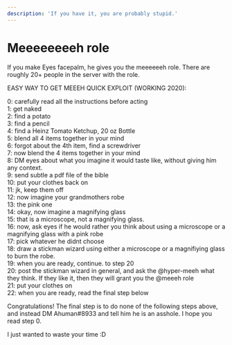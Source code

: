 ```yaml
---
description: 'If you have it, you are probably stupid.'
---
```


# Meeeeeeeeh role

If you make Eyes facepalm, he gives you the meeeeeeh role. There are roughly 20+ people in the server with the role.   
  
EASY WAY TO GET MEEEH QUICK EXPLOIT \(WORKING 2020\):  
  
0: carefully read all the instructions before acting   
1: get naked  
2: find a potato   
3: find a pencil  
4: find a Heinz Tomato Ketchup, 20 oz Bottle  
5: blend all 4 items together in your mind   
6: forgot about the 4th item, find a screwdriver  
7: now blend the 4 items together in your mind  
8: DM eyes about what you imagine it would taste like, without giving him any context.   
9: send subtle a pdf file of the bible   
10: put your clothes back on   
11: jk, keep them off  
12: now imagine your grandmothers robe   
13: the pink one   
14: okay, now imagine a magnifying glass   
15: that is a microscope, not a magnifying glass.   
16: now, ask eyes if he would rather you think about using a microscope or a magnifying glass with a pink robe   
17: pick whatever he didnt choose   
18: draw a stickman wizard using either a microscope or a magnifiying glass to burn the robe.   
19: when you are ready, continue. to step 20  
20: post the stickman wizard in general, and ask the @hyper-meeh what they think. If they like it, then they will grant you the @meeeh role   
21: put your clothes on  
22: when you are ready, read the final step below   
  
  
  
  
Congratulations! The final step is to do none of the following steps above, and instead DM Ahuman\#8933 and tell him he is an asshole. I hope you read step 0.   
  
I just wanted to waste your time :D

